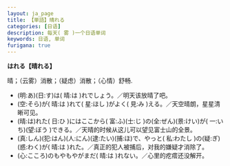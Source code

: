 ```yaml
---
layout: ja_page
title: 【単語】晴れる
categories: [日语]
description: 每天( 雾 )一个日语单词
keywords: 日语, 单词
furigana: true
---
```


**はれる【晴れる】**

晴；（云雾）消散；（疑虑）消散；（心情）舒畅.
-	(明:あ)(日:す)は( 晴:は )れでしょう。／明天该放晴了吧。
-	(空:そら)が( 晴:は )れて( 星:ほし )がよく( 見:み )える。／天空晴朗，星星清晰可见。
-	(晴:は)れた( 日:ひ )にはここから( 富:ふ)(士:じ )の(全:ぜん)(景:けい)が( 一:いち)(望:ぼう )できる。／天晴的时候从这儿可以望见富士山的全景。
-	(真:しん)(犯:はん)(人:にん)(逮:たい)(捕:ほ)で、やっと( 私:わたし )の(疑:ぎ)(惑:わく)が( 晴:は )れた。／真正的犯人被捕后，对我的嫌疑才消除了。
-	(心:こころ)のもやもやがまだ( 晴:は )れない。／心里的疙瘩还没解开。
